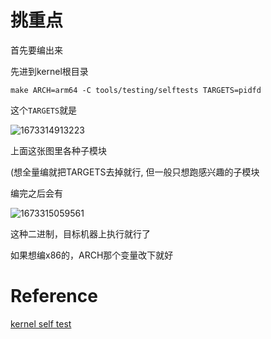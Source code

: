 # 挑重点
首先要编出来

先进到kernel根目录
```
make ARCH=arm64 -C tools/testing/selftests TARGETS=pidfd
```

这个`TARGETS`就是

![1673314913223](https://user-images.githubusercontent.com/31315527/211442578-91b61fa7-bd69-41a3-909b-e2700c8d23c8.png)

上面这张图里各种子模块

(想全量编就把TARGETS去掉就行, 但一般只想跑感兴趣的子模块

编完之后会有

![1673315059561](https://user-images.githubusercontent.com/31315527/211442926-d0215094-1e86-489d-94c7-6059098f1997.png)

这种二进制，目标机器上执行就行了

如果想编x86的，ARCH那个变量改下就好

# Reference
[kernel self test](https://www.kernel.org/doc/html/v5.0/dev-tools/kselftest.html)
